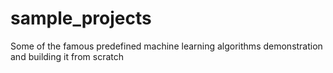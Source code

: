 # sample_projects
Some of the famous predefined machine learning algorithms demonstration and building it from scratch
